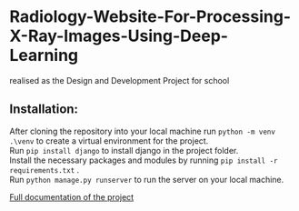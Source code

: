 # Radiology-Website-For-Processing-X-Ray-Images-Using-Deep-Learning  
  
realised as the Design and Development Project for school 
  
## Installation:  
  
After cloning the repository into your local machine run `python -m venv .\venv` to create a virtual environment for the project.  
Run `pip install django` to install django in the project folder.  
Install the necessary packages and modules by running `pip install -r requirements.txt` .  
Run `python manage.py runserver` to run the server on your local machine.


[Full documentation of the project](https://docdro.id/e4gmBpy)
      
